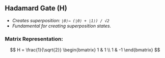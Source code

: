 ## Hadamard Gate (H)

- _Creates superposition: `∣0⟩→ (∣0⟩ + ∣1⟩) / √2`_
- _Fundamental for creating superposition states._

### Matrix Representation:

$$
H =
\frac{1}{\sqrt{2}}
\begin{bmatrix}
1 & 1  \\
1 & -1
\end{bmatrix}
$$
